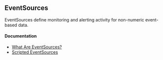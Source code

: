 ## EventSources

EventSources define monitoring and alerting activity for non-numeric event-based data. 

#### Documentation
 - [What Are EventSources?](https://www.logicmonitor.com/support/eventsources/eventsources-overview/about-eventsources/)
 - [Scripted EventSources](https://www.logicmonitor.com/support/eventsources/types-of-events/script-eventsources/)
